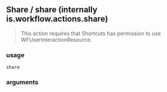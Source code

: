
## Share / share (internally is.workflow.actions.share)


> This action requires that Shortcuts has permission to use WFUserInteractionResource.

### usage
`share `

### arguments

